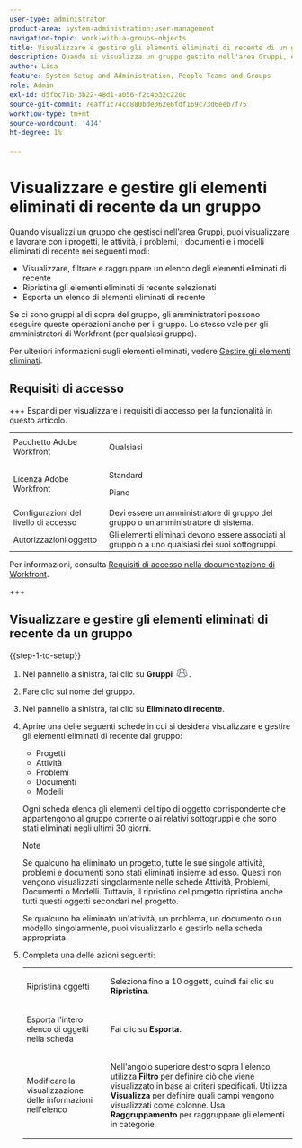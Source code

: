 ```yaml
---
user-type: administrator
product-area: system-administration;user-management
navigation-topic: work-with-a-groups-objects
title: Visualizzare e gestire gli elementi eliminati di recente di un gruppo
description: Quando si visualizza un gruppo gestito nell'area Gruppi, è possibile visualizzare, filtrare, ripristinare ed esportare gli elementi di lavoro, i documenti e i modelli eliminati di recente.
author: Lisa
feature: System Setup and Administration, People Teams and Groups
role: Admin
exl-id: d5fbc71b-3b22-48d1-a056-f2c4b32c220c
source-git-commit: 7eaff1c74cd880bde062e6fdf169c73d6eeb7f75
workflow-type: tm+mt
source-wordcount: '414'
ht-degree: 1%

---
```


# Visualizzare e gestire gli elementi eliminati di recente da un gruppo

Quando visualizzi un gruppo che gestisci nell’area Gruppi, puoi visualizzare e lavorare con i progetti, le attività, i problemi, i documenti e i modelli eliminati di recente nei seguenti modi:

* Visualizzare, filtrare e raggruppare un elenco degli elementi eliminati di recente
* Ripristina gli elementi eliminati di recente selezionati
* Esporta un elenco di elementi eliminati di recente

Se ci sono gruppi al di sopra del gruppo, gli amministratori possono eseguire queste operazioni anche per il gruppo. Lo stesso vale per gli amministratori di Workfront (per qualsiasi gruppo).

Per ulteriori informazioni sugli elementi eliminati, vedere [Gestire gli elementi eliminati](../../../administration-and-setup/manage-workfront/manage-deleted-items/manage-deleted-items.md).

## Requisiti di accesso

+++ Espandi per visualizzare i requisiti di accesso per la funzionalità in questo articolo.

<table style="table-layout:auto"> 
 <col> 
 <col> 
 <tbody> 
  <tr> 
   <td>Pacchetto Adobe Workfront</td> 
   <td><p>Qualsiasi</p></td> 
  </tr> 
  <tr> 
   <td>Licenza Adobe Workfront</td> 
   <td><p>Standard</p>
       <p>Piano</p></td>
  </tr> 
  <tr>
   <td>Configurazioni del livello di accesso</td> 
   <td>Devi essere un amministratore di gruppo del gruppo o un amministratore di sistema.</td>
  </tr>
  <tr> 
   <td>Autorizzazioni oggetto</td>
   <td>Gli elementi eliminati devono essere associati al gruppo o a uno qualsiasi dei suoi sottogruppi.</td> 
  </tr> 
 </tbody> 
</table>

Per informazioni, consulta [Requisiti di accesso nella documentazione di Workfront](/help/quicksilver/administration-and-setup/add-users/access-levels-and-object-permissions/access-level-requirements-in-documentation.md).

+++

## Visualizzare e gestire gli elementi eliminati di recente da un gruppo

{{step-1-to-setup}}

1. Nel pannello a sinistra, fai clic su **Gruppi** ![Gruppi](assets/groups-icon.png).

1. Fare clic sul nome del gruppo.
1. Nel pannello a sinistra, fai clic su **Eliminato di recente**.
1. Aprire una delle seguenti schede in cui si desidera visualizzare e gestire gli elementi eliminati di recente dal gruppo:

   * Progetti
   * Attività
   * Problemi
   * Documenti
   * Modelli

   Ogni scheda elenca gli elementi del tipo di oggetto corrispondente che appartengono al gruppo corrente o ai relativi sottogruppi e che sono stati eliminati negli ultimi 30 giorni.

   >[!NOTE]
   >
   >Se qualcuno ha eliminato un progetto, tutte le sue singole attività, problemi e documenti sono stati eliminati insieme ad esso. Questi non vengono visualizzati singolarmente nelle schede Attività, Problemi, Documenti o Modelli. Tuttavia, il ripristino del progetto ripristina anche tutti questi oggetti secondari nel progetto.
   >
   >
   >Se qualcuno ha eliminato un&#39;attività, un problema, un documento o un modello singolarmente, puoi visualizzarlo e gestirlo nella scheda appropriata.

1. Completa una delle azioni seguenti:

   <table style="table-layout:auto"> 
    <col> 
    <col> 
    <tbody> 
     <tr> 
      <td role="rowheader"> <p>Ripristina oggetti</p> </td> 
      <td> <p>Seleziona fino a 10 oggetti, quindi fai clic su <strong>Ripristina</strong>.</p> </td> 
     </tr> 
     <tr> 
      <td role="rowheader"> <p>Esporta l'intero elenco di oggetti nella scheda</p> </td> 
      <td> <p>Fai clic su <strong>Esporta</strong>.</p> </td> 
     </tr> 
     <tr data-mc-conditions=""> 
      <td role="rowheader"> <p>Modificare la visualizzazione delle informazioni nell'elenco</p> </td> 
      <td> <p>Nell'angolo superiore destro sopra l'elenco, utilizza <strong>Filtro</strong> per definire ciò che viene visualizzato in base ai criteri specificati. Utilizza <strong>Visualizza</strong> per definire quali campi vengono visualizzati come colonne. Usa <strong>Raggruppamento</strong> per raggruppare gli elementi in categorie.</p> </td> 
     </tr> 
    </tbody> 
   </table>
